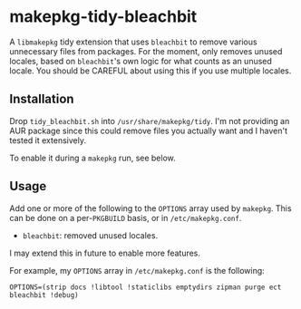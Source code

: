 makepkg-tidy-bleachbit
===

A `libmakepkg` tidy extension that uses `bleachbit` to remove various
unnecessary files from packages.
For the moment, only removes unused locales, based on `bleachbit`'s own logic
for what counts as an unused locale.
You should be CAREFUL about using this if you use multiple locales.

## Installation
Drop `tidy_bleachbit.sh` into `/usr/share/makepkg/tidy`.
I'm not providing an AUR package since this could remove files you actually want
and I haven't tested it extensively.

To enable it during a `makepkg` run, see below.

## Usage

Add one or more of the following to the `OPTIONS` array used by `makepkg`.
This can be done on a per-`PKGBUILD` basis, or in `/etc/makepkg.conf`.

- `bleachbit`: removed unused locales.

I may extend this in future to enable more features.

For example, my `OPTIONS` array in `/etc/makepkg.conf` is the following:

```
OPTIONS=(strip docs !libtool !staticlibs emptydirs zipman purge ect bleachbit !debug)
```
